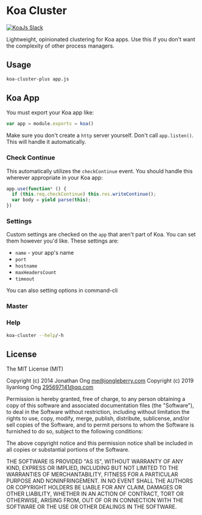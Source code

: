 
# Koa Cluster

<a href="https://communityinviter.com/apps/koa-js/koajs" rel="KoaJs Slack Community">![KoaJs Slack](https://img.shields.io/badge/Koa.Js-Slack%20Channel-Slack.svg?longCache=true&style=for-the-badge)</a>

Lightweight, opinionated clustering for Koa apps.
Use this if you don't want the complexity of other process managers.


## Usage

```bash
koa-cluster-plus app.js

```

## Koa App

You must export your Koa app like:

```js
var app = module.exports = koa()
```

Make sure you don't create a `http` server yourself.
Don't call `app.listen()`.
This will handle it automatically.

### Check Continue

This automatically utilizes the `checkContinue` event.
You should handle this wherever appropriate in your Koa app:

```js
app.use(function* () {
  if (this.req.checkContinue) this.res.writeContinue();
  var body = yield parse(this);
})
```

### Settings

Custom settings are checked on the `app` that aren't part of Koa.
You can set them however you'd like.
These settings are:

- `name` - your app's name
- `port`
- `hostname`
- `maxHeadersCount`
- `timeout`

You can also setting options in command-cli


### Master


### Help
```bash
koa-cluster --help/-h

```

## License

The MIT License (MIT)

Copyright (c) 2014 Jonathan Ong me@jongleberry.com
Copyright (c) 2019 liyanlong Ong 295697141@qq.com

Permission is hereby granted, free of charge, to any person obtaining a copy
of this software and associated documentation files (the "Software"), to deal
in the Software without restriction, including without limitation the rights
to use, copy, modify, merge, publish, distribute, sublicense, and/or sell
copies of the Software, and to permit persons to whom the Software is
furnished to do so, subject to the following conditions:

The above copyright notice and this permission notice shall be included in
all copies or substantial portions of the Software.

THE SOFTWARE IS PROVIDED "AS IS", WITHOUT WARRANTY OF ANY KIND, EXPRESS OR
IMPLIED, INCLUDING BUT NOT LIMITED TO THE WARRANTIES OF MERCHANTABILITY,
FITNESS FOR A PARTICULAR PURPOSE AND NONINFRINGEMENT. IN NO EVENT SHALL THE
AUTHORS OR COPYRIGHT HOLDERS BE LIABLE FOR ANY CLAIM, DAMAGES OR OTHER
LIABILITY, WHETHER IN AN ACTION OF CONTRACT, TORT OR OTHERWISE, ARISING FROM,
OUT OF OR IN CONNECTION WITH THE SOFTWARE OR THE USE OR OTHER DEALINGS IN
THE SOFTWARE.
